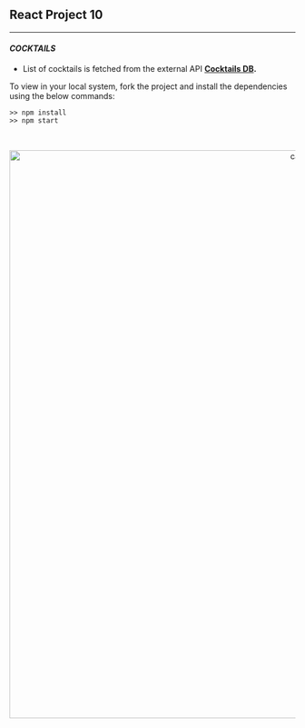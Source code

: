 ## React Project 10

<hr>

#### _**COCKTAILS**_

- List of cocktails is fetched from the external API **[Cocktails DB](https://www.thecocktaildb.com).**

To view in your local system, fork the project and install the dependencies using the below commands:

```shell
>> npm install
>> npm start
```

<br>
<p align="center">
  <img src="readmeimg\Hnet-image.gif" width="1000" title="cart">
</p>
